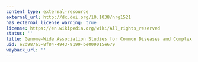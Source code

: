 ```yaml
---
content_type: external-resource
external_url: http://dx.doi.org/10.1038/nrg1521
has_external_license_warning: true
license: https://en.wikipedia.org/wiki/All_rights_reserved
status: ''
title: Genome-Wide Association Studies for Common Diseases and Complex Traits
uid: e2d987a5-8f84-4943-9199-be009015e679
wayback_url: ''
---
```

